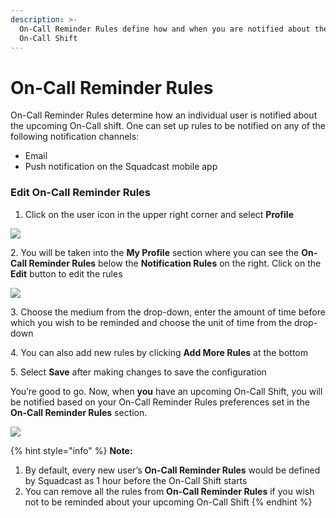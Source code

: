 ```yaml
---
description: >-
  On-Call Reminder Rules define how and when you are notified about the upcoming
  On-Call Shift
---
```


# On-Call Reminder Rules

On-Call Reminder Rules determine how an individual user is notified about the upcoming On-Call shift. One can set up rules to be notified on any of the following notification channels:

* Email
* Push notification on the Squadcast mobile app

### Edit On-Call Reminder Rules <a href="#edit-on-call-reminder-rules" id="edit-on-call-reminder-rules"></a>

1. Click on the user icon in the upper right corner and select **Profile**

![](../.gitbook/assets/notification\_rules\_1.png)

2\. You will be taken into the **My Profile** section where you can see the **On-Call Reminder Rules** below the **Notification Rules** on the right. Click on the **Edit** button to edit the rules

![](../.gitbook/assets/oncall\_reminder\_rules\_1.png)

3\. Choose the medium from the drop-down, enter the amount of time before which you wish to be reminded and choose the unit of time from the drop-down

4\. You can also add new rules by clicking **Add More Rules** at the bottom

5\. Select **Save** after making changes to save the configuration

You’re good to go. Now, when **you** have an upcoming On-Call Shift, you will be notified based on your On-Call Reminder Rules preferences set in the **On-Call Reminder Rules** section.

![](../.gitbook/assets/oncall\_reminder\_rules\_2.png)

{% hint style="info" %}
**Note:**

1. By default, every new user’s **On-Call Reminder Rules** would be defined by Squadcast as 1 hour before the On-Call Shift starts
2. You can remove all the rules from **On-Call Reminder Rules** if you wish not to be reminded about your upcoming On-Call Shift
{% endhint %}
